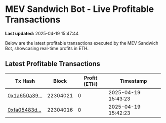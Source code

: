 # MEV Sandwich Bot - Live Profitable Transactions

**Last updated:** 2025-04-19 15:47:44

Below are the latest profitable transactions executed by the MEV Sandwich Bot, showcasing real-time profits in ETH.

## Latest Profitable Transactions

| Tx Hash | Block | Profit (ETH) | Timestamp |
|---------|-------|--------------|-----------|
| [0x1a650a39...](https://etherscan.io/tx/0x1a650a3969b02355b8082b319e83e6022ac4ea5d56b44c03938f9838c6b1a77a) | 22304021 | 0 | 2025-04-19 15:43:23 |
| [0xfa05483d...](https://etherscan.io/tx/0xfa05483d8bb20c4a91bb6bb33c2439b9371ee0a8afdf1f32382547768b92e657) | 22304016 | 0 | 2025-04-19 15:42:23 |
